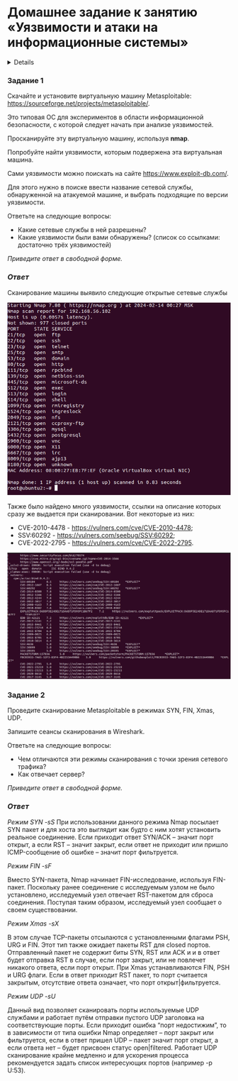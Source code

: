 # Домашнее задание к занятию «Уязвимости и атаки на информационные системы»

<details>

### Инструкция по выполнению домашнего задания

1. Сделайте fork [репозитория c шаблоном решения](https://github.com/netology-code/sys-pattern-homework) к себе в Github и переименуйте его по названию или номеру занятия, например, https://github.com/имя-вашего-репозитория/gitlab-hw или https://github.com/имя-вашего-репозитория/8-03-hw).
2. Выполните клонирование этого репозитория к себе на ПК с помощью команды `git clone`.
3. Выполните домашнее задание и заполните у себя локально этот файл README.md:
   - впишите вверху название занятия и ваши фамилию и имя;
   - в каждом задании добавьте решение в требуемом виде: текст/код/скриншоты/ссылка;
   - для корректного добавления скриншотов воспользуйтесь инструкцией [«Как вставить скриншот в шаблон с решением»](https://github.com/netology-code/sys-pattern-homework/blob/main/screen-instruction.md);
   - при оформлении используйте возможности языка разметки md. Коротко об этом можно посмотреть в [инструкции по MarkDown](https://github.com/netology-code/sys-pattern-homework/blob/main/md-instruction.md).
4. После завершения работы над домашним заданием сделайте коммит (`git commit -m "comment"`) и отправьте его на Github (`git push origin`).
5. Для проверки домашнего задания преподавателем в личном кабинете прикрепите и отправьте ссылку на решение в виде md-файла в вашем Github.
6. Любые вопросы задавайте в чате учебной группы и/или в разделе «Вопросы по заданию» в личном кабинете.

Желаем успехов в выполнении домашнего задания.

</details>

### Задание 1

Скачайте и установите виртуальную машину Metasploitable: https://sourceforge.net/projects/metasploitable/.

Это типовая ОС для экспериментов в области информационной безопасности, с которой следует начать при анализе уязвимостей.

Просканируйте эту виртуальную машину, используя **nmap**.

Попробуйте найти уязвимости, которым подвержена эта виртуальная машина.

Сами уязвимости можно поискать на сайте https://www.exploit-db.com/.

Для этого нужно в поиске ввести название сетевой службы, обнаруженной на атакуемой машине, и выбрать подходящие по версии уязвимости.

Ответьте на следующие вопросы:

- Какие сетевые службы в ней разрешены?
- Какие уязвимости были вами обнаружены? (список со ссылками: достаточно трёх уязвимостей)
  
*Приведите ответ в свободной форме.*  

### *Ответ*


Сканирование машины выявило следующие открытые сетевые службы 

![image](https://github.com/ovchdmitriy01/13-1/blob/main/13-1-1.png)

Также было найдено много уязвимости, ссылки на описание которых сразу же выдается при сканировании. Вот некоторые из них:
- CVE-2010-4478 - https://vulners.com/cve/CVE-2010-4478;
- SSV:60292 - https://vulners.com/seebug/SSV:60292;
- CVE-2022-2795 -   https://vulners.com/cve/CVE-2022-2795.

![image](https://github.com/ovchdmitriy01/13-1/blob/main/13-1-2.png)



### Задание 2

Проведите сканирование Metasploitable в режимах SYN, FIN, Xmas, UDP.

Запишите сеансы сканирования в Wireshark.

Ответьте на следующие вопросы:

- Чем отличаются эти режимы сканирования с точки зрения сетевого трафика?
- Как отвечает сервер?

*Приведите ответ в свободной форме.*

### *Ответ*

*Режим SYN -sS*
При использовании данного режима Nmap посылает SYN пакет и для хоста это выглядит как будто с ним хотят установить реальное соединение. Если приходит ответ SYN/ACK – значит порт открыт, а если RST – значит закрыт, если ответ не приходит или пришло ICMP-сообщение об ошибке – значит порт фильтруется.

*Режим FIN -sF*

Вместо SYN-пакета, Nmap начинает FIN-исследование, используя FIN-пакет. Поскольку ранее соединение с исследуемым узлом не было установлено, исследуемый узел отвечает RST-пакетом для сброса соединения. Поступая таким образом, исследуемый узел сообщает о своем существовании. 

*Режим Xmas -sX*

В этом случае TCP-пакеты отсылаются с установленными флагами PSH, URG и FIN. Этот тип также ожидает пакеты RST для closed портов.  Отправленный пакет не содержит биты SYN, RST или ACK и и в ответ будет отправка RST в случае, если порт закрыт, или не повлечет никакого ответа, если порт открыт. При Xmas устанавливаются FIN, PSH и URG флаги. Если в ответ приходит RST пакет, то порт считается закрытым, отсутствие ответа означает, что порт открыт|фильтруется.

*Режим UDP -sU*

Данный вид позволяет сканировать порты используемые UDP службами и работает путём отправки пустого UDP заголовка на соответствующие порты. Если приходит ошибка “порт недостижим”, то в зависимости от типа ошибки Nmap определяет – порт закрыт или фильтруется, если в ответ пришел UDP – пакет значит порт открыт, а если ответа нет – будет присвоен статус open|filtered. Работает UDP сканирование крайне медленно и для ускорения процесса рекомендуется задать список интересующих портов (например -p U:53).


